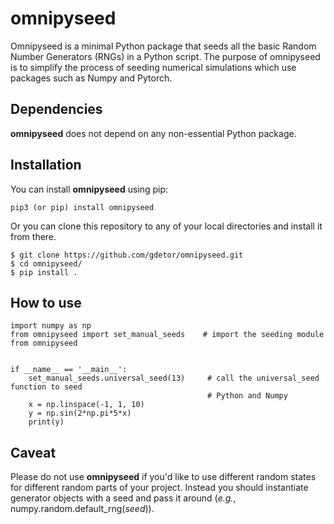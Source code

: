 # omnipyseed
Omnipyseed is a minimal Python package that seeds all the basic Random Number
Generators (RNGs) in a Python script. The purpose of omnipyseed is to simplify
the process of seeding numerical simulations which use packages such as 
Numpy and Pytorch.


## Dependencies

**omnipyseed** does not depend on any non-essential Python package.


## Installation

You can install **omnipyseed** using pip:
```
pip3 (or pip) install omnipyseed
```
Or you can clone this repository to any of your local directories and install
it from there.
```
$ git clone https://github.com/gdetor/omnipyseed.git
$ cd omnipyseed/
$ pip install .
```

## How to use

```
import numpy as np
from omnipyseed import set_manual_seeds    # import the seeding module from omnipyseed


if __name__ == '__main__':
    set_manual_seeds.universal_seed(13)     # call the universal_seed function to seed
                                            # Python and Numpy
    x = np.linspace(-1, 1, 10)
    y = np.sin(2*np.pi*5*x)
    print(y)
```

## Caveat

Please do not use **omnipyseed** if you'd like to use different random states
for different random parts of your project. Instead you should instantiate 
generator objects with a seed and pass it around (*e.g.*, 
numpy.random.default_rng(*seed*)). 

